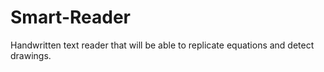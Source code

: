 ﻿# Smart-Reader

Handwritten text reader that will be able to replicate equations and detect drawings.
